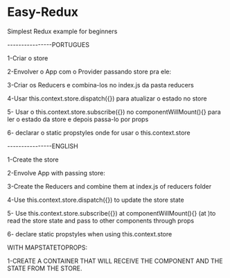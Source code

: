 # Easy-Redux
Simplest Redux example for beginners

----------------PORTUGUES

1-Criar o store

2-Envolver o App com o Provider passando store pra ele:

3-Criar os Reducers e combina-los no index.js da pasta reducers

4-Usar this.context.store.dispatch({}) para atualizar o estado no store

5- Usar o this.context.store.subscribe({})  no componentWillMount(){} para ler o estado da store e depois passa-lo por props

6- declarar o static propstyles onde for usar o this.context.store

----------------ENGLISH

1-Create the store

2-Envolve App with passing store:

3-Create the Reducers and combine them at index.js of reducers folder

4-Use this.context.store.dispatch({}) to update the store state

5- Use this.context.store.subscribe({}) at componentWillMount(){} (at <App/>)to read the store state and pass to other components
through props

6- declare static propstyles when using this.context.store




WITH MAPSTATETOPROPS:

1-CREATE A CONTAINER THAT WILL RECEIVE THE COMPONENT AND THE STATE FROM THE STORE.
